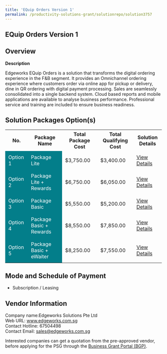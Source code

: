 ```yaml
---
title: 'EQuip Orders Version 1'
permalink: /productivity-solutions-grant/solutionrepo/solution3757
---
```


## EQuip Orders Version 1

## Overview

**Description**

Edgeworks EQuip Orders is a solution that transforms the digital ordering experience in the F&B segment. It provides an Omnichannel ordering experience where customers order via online app for pickup or delivery, dine in QR ordering with digital payment processing. Sales are seamlessly consolidated into a single backend system. Cloud based reports and mobile applications are available to analyse business performance. Professional service and training are included to ensure business readiness.

## Solution Packages Option(s)

<table>
<tr>
<th><b>No.</b></th>
<th><b>Package Name</b></th>
<th><b>Total Package Cost</b></th>
<th><b>Total Qualifying Cost</b></th>
<th><b>Solution Details</b></th>
</tr>
<tr>
<td style='padding: 10px; background-color: #037E8A; color: #FFFFFF;'>Option 1</td>
<td style='padding: 10px; background-color: #037E8A; color: #FFFFFF;'>Package Lite</td>
<td style='padding: 10px;'>$3,750.00</td>
<td style='padding: 10px;'>$3,400.00</td>
<td style='padding: 10px;'><a href='/images/psg/Edgeworks_EQuip_Orders_Desensitised_Annex_3_Part_1.pdf' target='_blank'>View Details</a></td>
</tr>
<tr>
<td style='padding: 10px; background-color: #037E8A; color: #FFFFFF;'>Option 2</td>
<td style='padding: 10px; background-color: #037E8A; color: #FFFFFF;'>Package Lite + Rewards</td>
<td style='padding: 10px;'>$6,750.00</td>
<td style='padding: 10px;'>$6,050.00</td>
<td style='padding: 10px;'><a href='/images/psg/Edgeworks_EQuip_Orders_Desensitised_Annex_3_Part_2.pdf' target='_blank'>View Details</a></td>
</tr>
<tr>
<td style='padding: 10px; background-color: #037E8A; color: #FFFFFF;'>Option 3</td>
<td style='padding: 10px; background-color: #037E8A; color: #FFFFFF;'>Package Basic</td>
<td style='padding: 10px;'>$5,550.00</td>
<td style='padding: 10px;'>$5,200.00</td>
<td style='padding: 10px;'><a href='/images/psg/Edgeworks_EQuip_Orders_Desensitised_Annex_3_Part_3.pdf' target='_blank'>View Details</a></td>
</tr>
<tr>
<td style='padding: 10px; background-color: #037E8A; color: #FFFFFF;'>Option 4</td>
<td style='padding: 10px; background-color: #037E8A; color: #FFFFFF;'>Package Basic + Rewards</td>
<td style='padding: 10px;'>$8,550.00</td>
<td style='padding: 10px;'>$7,850.00</td>
<td style='padding: 10px;'><a href='/images/psg/Edgeworks_EQuip_Orders_Desensitised_Annex_3_Part_4.pdf' target='_blank'>View Details</a></td>
</tr>
<tr>
<td style='padding: 10px; background-color: #037E8A; color: #FFFFFF;'>Option 5</td>
<td style='padding: 10px; background-color: #037E8A; color: #FFFFFF;'>Package Basic + eWaiter</td>
<td style='padding: 10px;'>$8,250.00</td>
<td style='padding: 10px;'>$7,550.00</td>
<td style='padding: 10px;'><a href='/images/psg/Edgeworks_EQuip_Orders_Desensitised_Annex_3_Part_5.pdf' target='_blank'>View Details</a></td>
</tr>
</table>

## Mode and Schedule of Payment

 - Subscription / Leasing

## Vendor Information

 Company name:Edgeworks Solutions Pte Ltd<br>Web URL: www.edgeworks.com.sg <br>Contact Hotline: 67504498 <br>Contact Email: sales@edgeworks.com.sg 

Interested companies can get a quotation from the pre-approved vendor, before applying for the PSG through the <a href='https://www.businessgrants.gov.sg/' target='_blank' rel='noopener'>Business Grant Portal (BGP)</a>.

<script src="/jquery/resize-tables.js"></script>
